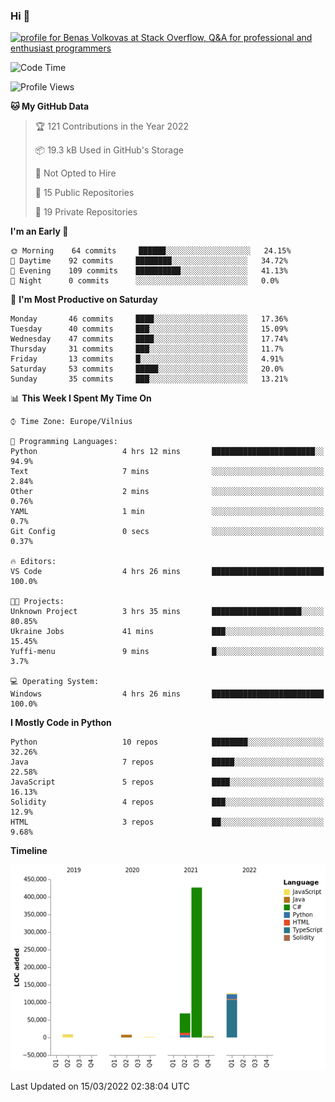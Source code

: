 ### Hi 👋
<a href="https://stackoverflow.com/users/14954249/benas-volkovas"><img src="https://stackoverflow.com/users/flair/14954249.png?theme=dark" width="208" height="58" alt="profile for Benas Volkovas at Stack Overflow, Q&amp;A for professional and enthusiast programmers" title="profile for Benas Volkovas at Stack Overflow, Q&amp;A for professional and enthusiast programmers"></a>

<!--START_SECTION:waka-->
![Code Time](http://img.shields.io/badge/Code%20Time-586%20hrs%2036%20mins-blue)

![Profile Views](http://img.shields.io/badge/Profile%20Views-0-blue)

**🐱 My GitHub Data** 

> 🏆 121 Contributions in the Year 2022
 > 
> 📦 19.3 kB Used in GitHub's Storage 
 > 
> 🚫 Not Opted to Hire
 > 
> 📜 15 Public Repositories 
 > 
> 🔑 19 Private Repositories  
 > 
**I'm an Early 🐤** 

```text
🌞 Morning    64 commits     ██████░░░░░░░░░░░░░░░░░░░   24.15% 
🌆 Daytime    92 commits     ████████░░░░░░░░░░░░░░░░░   34.72% 
🌃 Evening    109 commits    ██████████░░░░░░░░░░░░░░░   41.13% 
🌙 Night      0 commits      ░░░░░░░░░░░░░░░░░░░░░░░░░   0.0%

```
📅 **I'm Most Productive on Saturday** 

```text
Monday       46 commits     ████░░░░░░░░░░░░░░░░░░░░░   17.36% 
Tuesday      40 commits     ███░░░░░░░░░░░░░░░░░░░░░░   15.09% 
Wednesday    47 commits     ████░░░░░░░░░░░░░░░░░░░░░   17.74% 
Thursday     31 commits     ███░░░░░░░░░░░░░░░░░░░░░░   11.7% 
Friday       13 commits     █░░░░░░░░░░░░░░░░░░░░░░░░   4.91% 
Saturday     53 commits     █████░░░░░░░░░░░░░░░░░░░░   20.0% 
Sunday       35 commits     ███░░░░░░░░░░░░░░░░░░░░░░   13.21%

```


📊 **This Week I Spent My Time On** 

```text
⌚︎ Time Zone: Europe/Vilnius

💬 Programming Languages: 
Python                   4 hrs 12 mins       ███████████████████████░░   94.9% 
Text                     7 mins              ░░░░░░░░░░░░░░░░░░░░░░░░░   2.84% 
Other                    2 mins              ░░░░░░░░░░░░░░░░░░░░░░░░░   0.76% 
YAML                     1 min               ░░░░░░░░░░░░░░░░░░░░░░░░░   0.7% 
Git Config               0 secs              ░░░░░░░░░░░░░░░░░░░░░░░░░   0.37%

🔥 Editors: 
VS Code                  4 hrs 26 mins       █████████████████████████   100.0%

🐱‍💻 Projects: 
Unknown Project          3 hrs 35 mins       ████████████████████░░░░░   80.85% 
Ukraine Jobs             41 mins             ███░░░░░░░░░░░░░░░░░░░░░░   15.45% 
Yuffi-menu               9 mins              █░░░░░░░░░░░░░░░░░░░░░░░░   3.7%

💻 Operating System: 
Windows                  4 hrs 26 mins       █████████████████████████   100.0%

```

**I Mostly Code in Python** 

```text
Python                   10 repos            ████████░░░░░░░░░░░░░░░░░   32.26% 
Java                     7 repos             █████░░░░░░░░░░░░░░░░░░░░   22.58% 
JavaScript               5 repos             ████░░░░░░░░░░░░░░░░░░░░░   16.13% 
Solidity                 4 repos             ███░░░░░░░░░░░░░░░░░░░░░░   12.9% 
HTML                     3 repos             ██░░░░░░░░░░░░░░░░░░░░░░░   9.68%

```


**Timeline**

![Chart not found](https://raw.githubusercontent.com/BenasVolkovas/BenasVolkovas/main/charts/bar_graph.png) 


 Last Updated on 15/03/2022 02:38:04 UTC
<!--END_SECTION:waka-->
